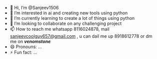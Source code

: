 - 👋 Hi, I’m @Sanjeev1506
- 👀 I’m interested in ai and creating new tools using python
- 🌱 I’m currently learning to create a lot of things using python
- 💞️ I’m looking to collaborate on any challenging project 
- 📫 How to reach me whatsapp 8116024878, mail sanjeevcoolguy657@gmail.com , u can dail me up 8918612778 or dm me on ___venomstone___
- 😄 Pronouns: ...
- ⚡ Fun fact: ...

<!---
Sanjeev1506/Sanjeev1506 is a ✨ special ✨ repository because its `README.md` (this file) appears on your GitHub profile.
You can click the Preview link to take a look at your changes.
--->
